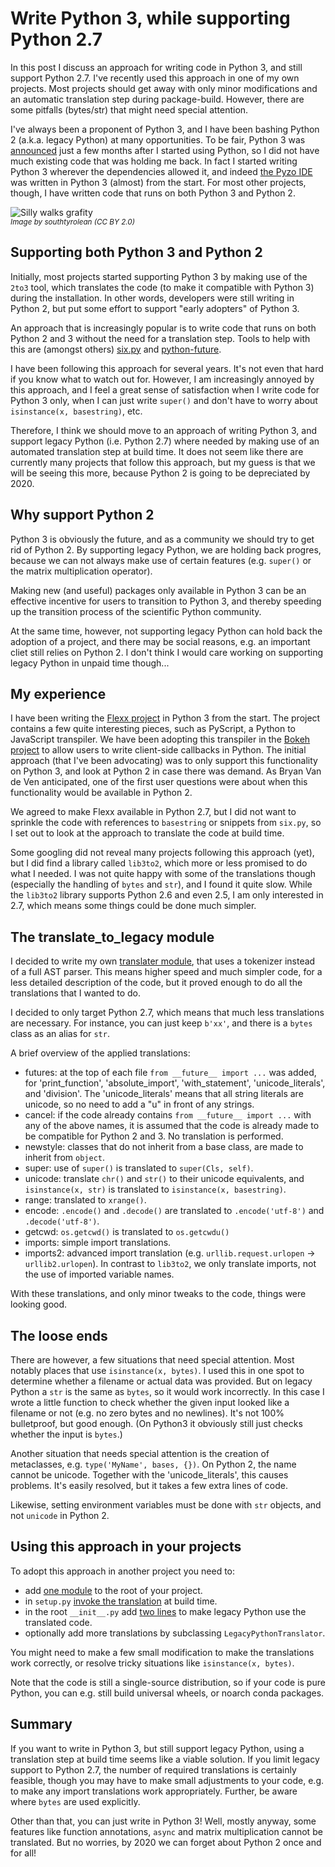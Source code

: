 # Write Python 3, while supporting Python 2.7

<!-- DATE: 2016-02-12 -->
<!-- TAGS: python, legacy, flexx -->
<!-- AUTHOR: Almar -->

In this post I discuss an approach for writing code in Python 3,
and still support Python 2.7. I've recently used this approach in one
of my own projects. Most projects should get away with only minor
modifications and an automatic translation step during package-build.
However, there are some pitfalls (bytes/str) that might need special
attention.

<!-- END_SUMMARY -->

I've always been a proponent of Python 3, and I have been bashing Python 2
(a.k.a. legacy Python) at many opportunities. To be fair, Python 3 was 
[announced](https://www.youtube.com/watch?v=sUm876SoUPM) just a few months
after I started using Python, so I did not have much existing code that
was holding me back. In fact I started writing Python 3 wherever the
dependencies allowed it, and indeed [the Pyzo IDE](http://pyzo.org) 
was written in Python 3 (almost) from the start. For most other
projects, though, I have written code that runs on both Python 3 and
Python 2.


![Silly walks grafity](images/sillywalksgrafity.jpg)
<br /><small><i>
Image by southtyrolean (CC BY 2.0)
</i></small>


## Supporting both Python 3 and Python 2

Initially, most projects started supporting Python 3 by making use of the
`2to3` tool, which translates the code (to make it compatible with
Python 3) during the installation. In other words, developers were
still writing in Python 2, but put some effort to support "early
adopters" of Python 3.

An approach that is increasingly popular is to write code that runs on both
Python 2 and 3 without the need for a translation step. Tools to help with this
are (amongst others) [six.py](https://pypi.python.org/pypi/six) and
[python-future](http://python-future.org/).

I have been following this approach for several years. It's not even
that hard if you know what to watch out for. However, I am increasingly
annoyed by this approach, and I feel a great sense of satisfaction when
I write code for Python 3 only, when I can just write `super()` and
don't have to worry about `isinstance(x, basestring)`, etc.

Therefore, I think we should move to an approach of writing Python 3,
and support legacy Python (i.e. Python 2.7) where needed by making use
of an automated translation step at build time. It does not seem like
there are currently many projects that follow this approach, but my
guess is that we will be seeing this more, because Python 2 is going to
be depreciated by 2020.


## Why support Python 2

Python 3 is obviously the future, and as a community we should try to
get rid of Python 2. By supporting legacy Python, we are holding back
progres, because we can not always make use of certain features (e.g.
`super()` or the matrix multiplication operator).

Making new (and useful) packages only available in Python 3 can be an
effective incentive for users to transition to Python 3, and thereby speeding
up the transition process of the scientific Python community.

At the same time, however, not supporting legacy Python can hold back the
adoption of a project, and there may be social reasons, e.g. an important
cliet still relies on Python 2. I don't think I would care working on
supporting legacy Python in unpaid time though...


## My experience

I have been writing the [Flexx project](http://flexx.readthedocs.org)
in Python 3 from the start. The project contains a few quite interesting
pieces, such as PyScript, a Python to JavaScript transpiler. We have
been adopting this transpiler in the [Bokeh project](http://bokeh.pydata.org)
to allow users to write client-side callbacks in Python. The initial
approach (that I've been advocating) was to only support this functionality
on Python 3, and look at Python 2 in case there was demand. As Bryan
Van de Ven anticipated, one of the first user questions were about when this
functionality would be available in Python 2. 

We agreed to make Flexx available in Python 2.7, but I did not want to
sprinkle the code with references to `basestring` or snippets from
`six.py`, so I set out to look at the approach to translate the code
at build time.

Some googling did not reveal many projects following this
approach (yet), but I did find a library called `lib3to2`, which more
or less promised to do what I needed. I was not quite happy
with some of the translations though (especially the handling of `bytes`
and `str`), and I found it quite slow. While the `lib3to2` library
supports Python 2.6 and even 2.5, I am only interested in 2.7, which means
some things could be done much simpler.


## The translate_to_legacy module

I decided to write my own
[translater module](https://github.com/almarklein/translate_to_legacy), 
that uses a tokenizer instead of a full AST parser. This means higher
speed and much simpler code, for a less detailed description of the
code, but it proved enough to do all the translations that I wanted
to do.

I decided to only target Python 2.7, which means that much less
translations are necessary. For instance, you can just keep `b'xx'`,
and there is a `bytes` class as an alias for `str`.

A brief overview of the applied translations:

* futures: at the top of each file `from __future__ import ...` was added, for
  'print_function', 'absolute_import', 'with_statement',
  'unicode_literals', and 'division'. The 'unicode_literals' means that
  all string literals are unicode, so no need to add a "u" in front
  of any strings.
* cancel: if the code already contains `from __future__ import ...` with
  any of the above names, it is assumed that the code is already made to
  be compatible for Python 2 and 3. No translation is performed.
* newstyle: classes that do not inherit from a base class, are made to
  inherit from `object`.
* super: use of `super()` is translated to `super(Cls, self)`.
* unicode: translate `chr()` and `str()` to their unicode equivalents, and
  `isinstance(x, str)` is translated to `isinstance(x, basestring)`.
* range: translated to `xrange()`.
* encode: `.encode()` and `.decode()` are translated to
  `.encode('utf-8')` and `.decode('utf-8')`.
* getcwd: `os.getcwd()` is translated to `os.getcwdu()`
* imports: simple import translations.
* imports2: advanced import translation (e.g. `urllib.request.urlopen` ->
  `urllib2.urlopen`). In contrast to `lib3to2`, we only translate imports,
  not the use of imported variable names.

With these translations, and only minor tweaks to the code, things were
looking good.


## The loose ends

There are however, a few situations that need special attention. Most
notably places that use `isinstance(x, bytes)`. I used this in one
spot to determine whether a filename or actual data was provided. But
on legacy Python a `str` is the same as `bytes`, so it would work
incorrectly. In this case I wrote a little function to check whether
the given input looked like a filename or not (e.g. no zero bytes and
no newlines). It's not 100% bulletproof, but good enough. (On Python3
it obviously still just checks whether the input is `bytes`.)

Another situation that needs special attention is the creation of
metaclasses, e.g. `type('MyName', bases, {})`. On Python 2, the name cannot
be unicode. Together with the 'unicode_literals', this causes problems.
It's easily resolved, but it takes a few extra lines of code.

Likewise, setting environment variables must be done with `str` objects, and
not `unicode` in Python 2. 


## Using this approach in your projects

To adopt this approach in another project you need to:
  
* add [one module](https://github.com/almarklein/translate_to_legacy/blob/master/translate_to_legacy.py)
  to the root of your project.
* in `setup.py`
  [invoke the translation](https://github.com/zoofIO/flexx/blob/v0.3/setup.py#L54-L69)
  at build time.
* in the root `__init__.py` add 
  [two lines](https://github.com/zoofIO/flexx/blob/v0.3/flexx/__init__.py#L32-L33)
  to make legacy Python use the translated code.
* optionally add more translations by subclassing `LegacyPythonTranslator`.

You might need to make a few small modification to make the translations
work correctly, or resolve tricky situations like `isinstance(x, bytes)`.

Note that the code is still a single-source distribution, so if your code
is pure Python, you can e.g. still build universal wheels, or noarch
conda packages.


## Summary

If you want to write in Python 3, but still support legacy Python, using
a translation step at build time seems like a viable solution.
If you limit legacy support to Python 2.7, the number of required
translations is certainly feasible, though you may have to make small
adjustments to your code, e.g. to make any import translations work
appropriately. Further, be aware where `bytes` are used explicitly.

Other than that, you can just write in Python 3! Well, mostly anyway,
some features like function annotations, `async` and matrix multiplication
cannot be translated. But no worries, by 2020 we can forget about Python 2
once and for all!
